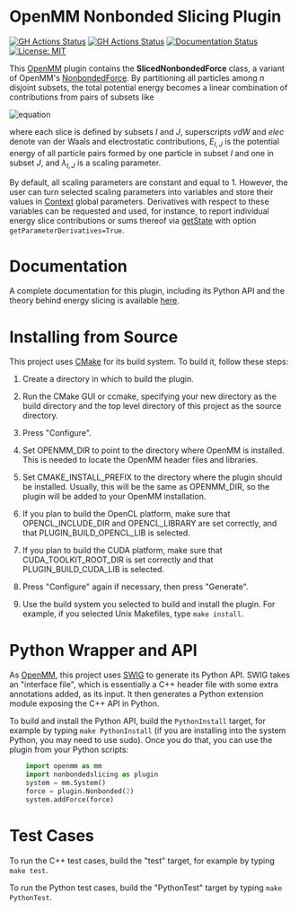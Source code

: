 OpenMM Nonbonded Slicing Plugin
===============================

[![GH Actions Status](https://github.com/craabreu/openmm-nonbonded-slicing/workflows/Linux/badge.svg)](https://github.com/craabreu/openmm-nonbonded-slicing/actions?query=branch%3Amain+workflow%3ALinux)
[![GH Actions Status](https://github.com/craabreu/openmm-nonbonded-slicing/workflows/MacOS/badge.svg)](https://github.com/craabreu/openmm-nonbonded-slicing/actions?query=branch%3Amain+workflow%3AMacOS)
[![Documentation Status](https://readthedocs.org/projects/openmm-nonbonded-slicing/badge/?version=latest)](https://openmm-nonbonded-slicing.readthedocs.io/en/latest/?badge=latest)
[![License: MIT](https://img.shields.io/badge/License-MIT-green.svg)](https://opensource.org/licenses/MIT)

This [OpenMM] plugin contains the **SlicedNonbondedForce** class, a variant of OpenMM's [NonbondedForce].
By partitioning all particles among $n$ disjoint subsets, the total potential energy becomes a linear
combination of contributions from pairs of subsets like

![equation](https://latex.codecogs.com/svg.image?E&space;=&space;\sum_{I=0}^{n-1}&space;\sum_{J=I}^{n-1}&space;(\lambda^{vdW}_{I,J}E^{vdW}_{I,J}+\lambda^{elec}_{I,J}E^{elec}_{I,J}))

where each slice is defined by subsets $I$ and $J$, superscripts _vdW_ and _elec_ denote van
der Waals and electrostatic contributions, $E_{I,J}$ is the potential energy of all particle pairs
formed by one particle in subset $I$ and one in subset $J$, and $\lambda_{I,J}$ is a scaling parameter.

By default, all scaling parameters are constant and equal to 1. However, the user can turn selected
scaling parameters into variables and store their values in [Context] global parameters. Derivatives
with respect to these variables can be requested and used, for instance, to report individual energy
slice contributions or sums thereof via [getState] with option `getParameterDerivatives=True`.

Documentation
=============

A complete documentation for this plugin, including its Python API and the theory behind energy
slicing is available [here](https://openmm-nonbonded-slicing.readthedocs.io/en/latest).

Installing from Source
======================

This project uses [CMake] for its build system.  To build it, follow these steps:

1. Create a directory in which to build the plugin.

2. Run the CMake GUI or ccmake, specifying your new directory as the build directory and the top
level directory of this project as the source directory.

3. Press "Configure".

4. Set OPENMM_DIR to point to the directory where OpenMM is installed.  This is needed to locate
the OpenMM header files and libraries.

5. Set CMAKE_INSTALL_PREFIX to the directory where the plugin should be installed.  Usually,
this will be the same as OPENMM_DIR, so the plugin will be added to your OpenMM installation.

6. If you plan to build the OpenCL platform, make sure that OPENCL_INCLUDE_DIR and
OPENCL_LIBRARY are set correctly, and that PLUGIN_BUILD_OPENCL_LIB is selected.

7. If you plan to build the CUDA platform, make sure that CUDA_TOOLKIT_ROOT_DIR is set correctly
and that PLUGIN_BUILD_CUDA_LIB is selected.

8. Press "Configure" again if necessary, then press "Generate".

9. Use the build system you selected to build and install the plugin.  For example, if you
selected Unix Makefiles, type `make install`.

Python Wrapper and API
======================

As [OpenMM], this project uses [SWIG] to generate its Python API.  SWIG takes an "interface
file", which is essentially a C++ header file with some extra annotations added, as its input.
It then generates a Python extension module exposing the C++ API in Python.

To build and install the Python API, build the `PythonInstall` target, for example by typing
`make PythonInstall` (if you are installing into the system Python, you may need to use sudo).
Once you do that, you can use the plugin from your Python scripts:

```py
    import openmm as mm
    import nonbondedslicing as plugin
    system = mm.System()
    force = plugin.Nonbonded(2)
    system.addForce(force)
```

Test Cases
==========

To run the C++ test cases, build the "test" target, for example by typing `make test`.

To run the Python test cases, build the "PythonTest" target by typing `make PythonTest`.


[CMake]:                http://www.cmake.org
[NonbondedForce]:       http://docs.openmm.org/latest/api-python/generated/openmm.openmm.NonbondedForce.html
[Context]:              http://docs.openmm.org/latest/api-python/generated/openmm.openmm.Context.html
[getState]:             http://docs.openmm.org/latest/api-python/generated/openmm.openmm.Context.html#openmm.openmm.Context.getState
[OpenMM]:               https://openmm.org
[SWIG]:                 http://www.swig.org